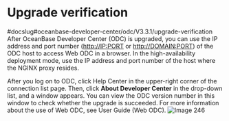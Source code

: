 Upgrade verification 
=========================================
#docslug#oceanbase-developer-center/odc/V3.3.1/upgrade-verification
After OceanBase Developer Center (ODC) is upgraded, you can use the IP address and port number (<http://IP:PORT> or <http://DOMAIN:PORT>) of the ODC host to access Web ODC in a browser. In the high-availability deployment mode, use the IP address and port number of the host where the NGINX proxy resides. 

After you log on to ODC, click Help Center in the upper-right corner of the connection list page. Then, click **About Developer Center** in the drop-down list, and a window appears. You can view the ODC version number in this window to check whether the upgrade is succeeded. For more information about the use of Web ODC, see User Guide (Web ODC).
![Image 246](https://help-static-aliyun-doc.aliyuncs.com/assets/img/en-US/4239586261/p243828.png)
